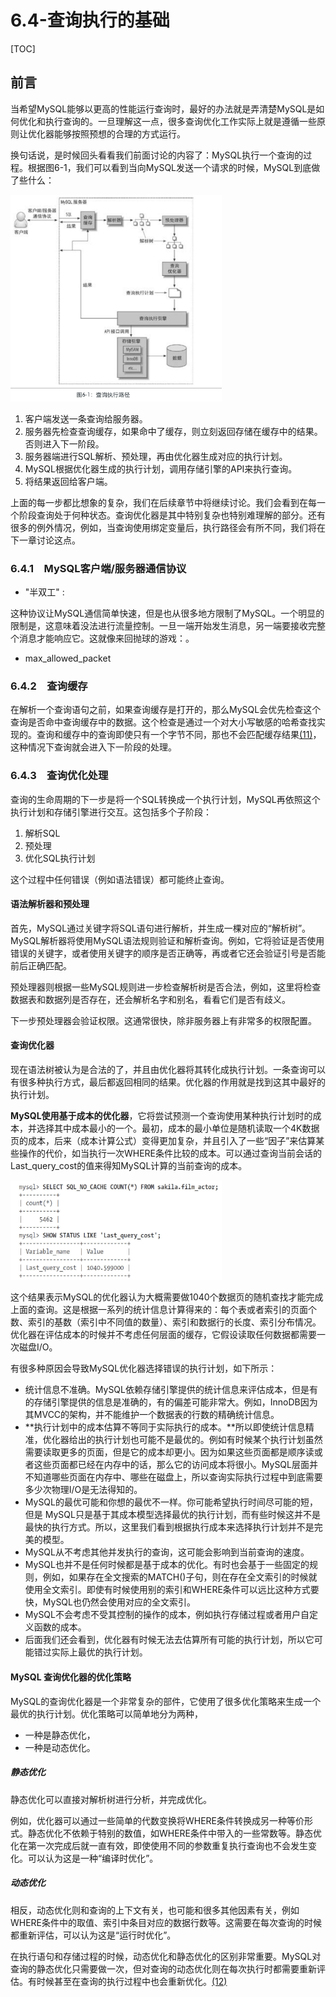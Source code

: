 # 6.4-查询执行的基础

[TOC]

## 前言

当希望MySQL能够以更高的性能运行查询时，最好的办法就是弄清楚MySQL是如何优化和执行查询的。一旦理解这一点，很多查询优化工作实际上就是遵循一些原则让优化器能够按照预想的合理的方式运行。

换句话说，是时候回头看看我们前面讨论的内容了：MySQL执行一个查询的过程。根据图6-1，我们可以看到当向MySQL发送一个请求的时候，MySQL到底做了些什么：

<img src="../assets/image-20220319231848704.png" alt="image-20220319231848704" style="zoom: 33%;" />

1. 客户端发送一条查询给服务器。
2. 服务器先检查查询缓存，如果命中了缓存，则立刻返回存储在缓存中的结果。否则进入下一阶段。
3. 服务器端进行SQL解析、预处理，再由优化器生成对应的执行计划。
4. MySQL根据优化器生成的执行计划，调用存储引擎的API来执行查询。
5. 将结果返回给客户端。

上面的每一步都比想象的复杂，我们在后续章节中将继续讨论。我们会看到在每一个阶段查询处于何种状态。查询优化器是其中特别复杂也特别难理解的部分。还有很多的例外情况，例如，当查询使用绑定变量后，执行路径会有所不同，我们将在下一章讨论这点。

### 6.4.1　MySQL客户端/服务器通信协议

- "半双工" : 

这种协议让MySQL通信简单快速，但是也从很多地方限制了MySQL。一个明显的限制是，这意味着没法进行流量控制。一旦一端开始发生消息，另一端要接收完整个消息才能响应它。这就像来回抛球的游戏：。

- max_allowed_packet

### 6.4.2　查询缓存

在解析一个查询语句之前，如果查询缓存是打开的，那么MySQL会优先检查这个查询是否命中查询缓存中的数据。这个检查是通过一个对大小写敏感的哈希查找实现的。查询和缓存中的查询即使只有一个字节不同，那也不会匹配缓存结果[(11)](https://www.neat-reader.cn/part0013.xhtml#ch11)，这种情况下查询就会进入下一阶段的处理。

### 6.4.3　查询优化处理

查询的生命周期的下一步是将一个SQL转换成一个执行计划，MySQL再依照这个执行计划和存储引擎进行交互。这包括多个子阶段：

1. 解析SQL
2. 预处理
3. 优化SQL执行计划

这个过程中任何错误（例如语法错误）都可能终止查询。

#### 语法解析器和预处理

首先，MySQL通过关键字将SQL语句进行解析，并生成一棵对应的“解析树”。MySQL解析器将使用MySQL语法规则验证和解析查询。例如，它将验证是否使用错误的关键字，或者使用关键字的顺序是否正确等，再或者它还会验证引号是否能前后正确匹配。

预处理器则根据一些MySQL规则进一步检查解析树是否合法，例如，这里将检查数据表和数据列是否存在，还会解析名字和别名，看看它们是否有歧义。

下一步预处理器会验证权限。这通常很快，除非服务器上有非常多的权限配置。

#### 查询优化器

现在语法树被认为是合法的了，并且由优化器将其转化成执行计划。一条查询可以有很多种执行方式，最后都返回相同的结果。优化器的作用就是找到这其中最好的执行计划。

**MySQL使用基于成本的优化器**，它将尝试预测一个查询使用某种执行计划时的成本，并选择其中成本最小的一个。最初，成本的最小单位是随机读取一个4K数据页的成本，后来（成本计算公式）变得更加复杂，并且引入了一些“因子”来估算某些操作的代价，如当执行一次WHERE条件比较的成本。可以通过查询当前会话的Last_query_cost的值来得知MySQL计算的当前查询的成本。

<img src="../assets/image-20220319234515079.png" alt="image-20220319234515079" style="zoom: 33%;" />

这个结果表示MySQL的优化器认为大概需要做1040个数据页的随机查找才能完成上面的查询。这是根据一系列的统计信息计算得来的：每个表或者索引的页面个数、索引的基数（索引中不同值的数量）、索引和数据行的长度、索引分布情况。优化器在评估成本的时候并不考虑任何层面的缓存，它假设读取任何数据都需要一次磁盘I/O。

有很多种原因会导致MySQL优化器选择错误的执行计划，如下所示：

- 统计信息不准确。MySQL依赖存储引擎提供的统计信息来评估成本，但是有的存储引擎提供的信息是准确的，有的偏差可能非常大。例如，InnoDB因为其MVCC的架构，并不能维护一个数据表的行数的精确统计信息。
- **执行计划中的成本估算不等同于实际执行的成本。**所以即使统计信息精准，优化器给出的执行计划也可能不是最优的。例如有时候某个执行计划虽然需要读取更多的页面，但是它的成本却更小。因为如果这些页面都是顺序读或者这些页面都已经在内存中的话，那么它的访问成本将很小。MySQL层面并不知道哪些页面在内存中、哪些在磁盘上，所以查询实际执行过程中到底需要多少次物理I/O是无法得知的。
- MySQL的最优可能和你想的最优不一样。你可能希望执行时间尽可能的短，但是 MySQL只是基于其成本模型选择最优的执行计划，而有些时候这并不是最快的执行方式。所以，这里我们看到根据执行成本来选择执行计划并不是完美的模型。
- MySQL从不考虑其他并发执行的查询，这可能会影响到当前查询的速度。
- MySQL也并不是任何时候都是基于成本的优化。有时也会基于一些固定的规则，例如，如果存在全文搜索的MATCH()子句，则在存在全文索引的时候就使用全文索引。即使有时候使用别的索引和WHERE条件可以远比这种方式要快，MySQL也仍然会使用对应的全文索引。
- MySQL不会考虑不受其控制的操作的成本，例如执行存储过程或者用户自定义函数的成本。
- 后面我们还会看到，优化器有时候无法去估算所有可能的执行计划，所以它可能错过实际上最优的执行计划。

#### MySQL 查询优化器的优化策略

MySQL的查询优化器是一个非常复杂的部件，它使用了很多优化策略来生成一个最优的执行计划。优化策略可以简单地分为两种，

- 一种是静态优化，
- 一种是动态优化。

##### 静态优化

静态优化可以直接对解析树进行分析，并完成优化。

例如，优化器可以通过一些简单的代数变换将WHERE条件转换成另一种等价形式。静态优化不依赖于特别的数值，如WHERE条件中带入的一些常数等。静态优化在第一次完成后就一直有效，即使使用不同的参数重复执行查询也不会发生变化。可以认为这是一种“编译时优化”。

##### 动态优化

相反，动态优化则和查询的上下文有关，也可能和很多其他因素有关，例如WHERE条件中的取值、索引中条目对应的数据行数等。这需要在每次查询的时候都重新评估，可以认为这是“运行时优化”。

在执行语句和存储过程的时候，动态优化和静态优化的区别非常重要。MySQL对查询的静态优化只需要做一次，但对查询的动态优化则在每次执行时都需要重新评估。有时候甚至在查询的执行过程中也会重新优化。[(12)](https://www.neat-reader.cn/part0013.xhtml#ch12)



